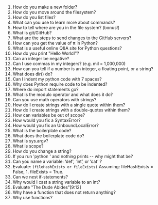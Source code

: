 1. How do you make a new folder?
1. How do you move around the filesystem?
1. How do you list files?
1. What can you use to learn more about commands?
1. How to tell where are you in the file system? (bonus!)
1. What is git/GitHub?
1. What are the steps to send changes to the GitHub servers?
1. How can you get the value of π in Python?
1. What is a useful online Q&A site for Python questions?
1. How do you print "Hello World!"?
1. Can an integer be negative?
1. Can I use commas in my integers?  (e.g.  mil = 1,000,000)
1. How can you tell if a number is an integer, a floating point, or a string?
1. What does dir() do?
1. Can I indent my python code with 7 spaces?
1. Why does Python require code to be indented?
1. Where do import statements go?
1. What is the modulo operator and what does it do?
1. Can you use math operators with strings?
1. How do I create strings with a single quote within them?
1. How do I create strings with a double-quotes within them?
1. How can variables be out of scope?
1. How would you fix a SyntaxError?
1. How would you fix an UnboundLocalError?
1. What is the boilerplate code?
1. What does the boilerplate code do?
1. What is sys.argv?
1. What is scope?
1. How do you change a string?
1. If you run 'python <application>' and nothing prints -- why might that be? 
1. Can you name a variable: ‘def’, ‘int’, or ‘cat’ ? 
1. Evaluate: `(fileHashExists or fileExists)` Assuming: fileHashExists  = False, 1. fileExists = True.
1. Can we nest if-statements?
1. Why would I cast a string variable to an int?
1. Evaluate "The Dude Abides"[9:12]
1. Why have a function that does not return anything?
1. Why use functions?